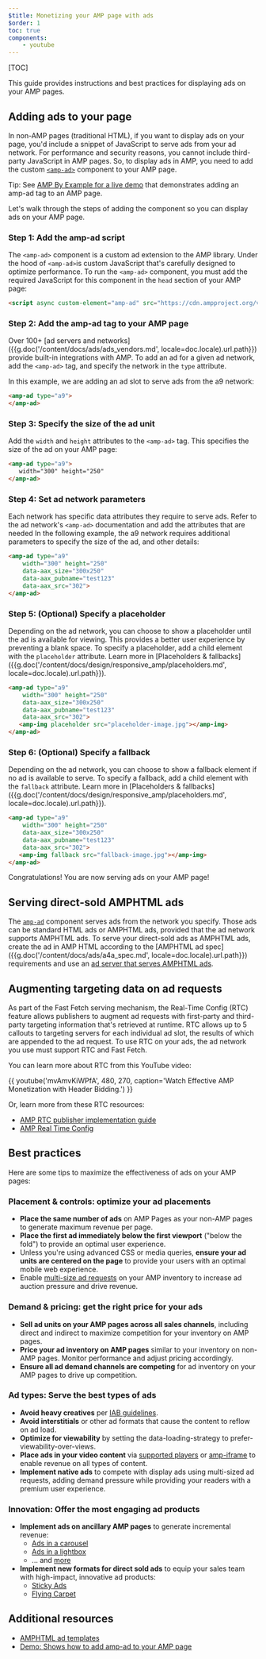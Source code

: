```yaml
---
$title: Monetizing your AMP page with ads
$order: 1
toc: true
components:
    - youtube
---
```


[TOC]

This guide provides  instructions and best practices for displaying ads on your AMP pages.

## Adding ads to your page

In non-AMP pages (traditional HTML), if you want to display ads on your page, you'd include a snippet of JavaScript to serve ads from your ad network.  For performance and security reasons, you cannot include third-party JavaScript in AMP pages.  So, to display ads in AMP, you need to add the custom [`<amp-ad>`](/docs/reference/components/amp-ad.html) component to your AMP page.

Tip: See [AMP By Example for a live demo](https://ampbyexample.com/components/amp-ad/) that demonstrates adding an amp-ad tag to an AMP page.

Let's walk through the steps of adding the component so you can display ads on your AMP page.

### Step 1: Add the amp-ad script

The `<amp-ad>` component is a custom ad extension to the AMP library. Under the hood of `<amp-ad>`is custom JavaScript that's carefully designed to optimize performance. To run the `<amp-ad>` component, you must add the required JavaScript for this component in the `head` section of your AMP page:

```html
<script async custom-element="amp-ad" src="https://cdn.ampproject.org/v0/amp-ad-0.1.js"></script>
```

### Step 2: Add the amp-ad tag to your AMP page

Over 100+ [ad servers and networks]({{g.doc('/content/docs/ads/ads_vendors.md', locale=doc.locale).url.path}}) provide built-in integrations with AMP.  To add an ad for a given ad network, add the `<amp-ad>` tag, and specify the network in the `type` attribute.

In this example, we are adding an ad slot to serve ads from the a9 network:

```html
<amp-ad type="a9">
</amp-ad>
```

### Step 3: Specify the size of the ad unit

Add the `width` and `height` attributes to the `<amp-ad>`  tag.  This specifies the size of the ad on your AMP page:

```html hl_lines="2"
<amp-ad type="a9">
   width="300" height="250"
</amp-ad>
```

### Step 4: Set ad network parameters

Each network has specific data attributes they require to serve ads.  Refer to the ad network's `<amp-ad>` documentation and add the attributes that are needed In the following example,  the a9 network requires additional parameters to specify the size of the ad, and other details:

```html hl_lines="3 4 5"
<amp-ad type="a9"
    width="300" height="250"
    data-aax_size="300x250"
    data-aax_pubname="test123"
    data-aax_src="302">
</amp-ad>
```

### Step 5: (Optional) Specify a placeholder

Depending on the ad network, you can choose to show a placeholder until the ad is available for viewing. This provides a better user experience by preventing a blank space.  To specify a placeholder, add a child element with the `placeholder` attribute. Learn more in [Placeholders & fallbacks]({{g.doc('/content/docs/design/responsive_amp/placeholders.md', locale=doc.locale).url.path}}).

```html hl_lines="6"
<amp-ad type="a9"
    width="300" height="250"
    data-aax_size="300x250"
    data-aax_pubname="test123"
    data-aax_src="302">
   <amp-img placeholder src="placeholder-image.jpg"></amp-img>
</amp-ad>
```

### Step 6: (Optional) Specify a fallback

Depending on the ad network, you can choose to show a fallback element if no ad is available to serve. To specify a fallback, add a child element with the `fallback` attribute. Learn more in [Placeholders & fallbacks]({{g.doc('/content/docs/design/responsive_amp/placeholders.md', locale=doc.locale).url.path}}).

```html hl_lines="6"
<amp-ad type="a9"
    width="300" height="250"
    data-aax_size="300x250"
    data-aax_pubname="test123"
    data-aax_src="302">
   <amp-img fallback src="fallback-image.jpg"></amp-img>
</amp-ad>
```

Congratulations! You are now serving ads on your AMP page!

## Serving direct-sold AMPHTML ads

The [`amp-ad`](/docs/reference/components/amp-ad.html) component serves ads from the network you specify.  Those ads can be standard HTML ads or AMPHTML ads, provided that the ad network supports AMPHTML ads. To serve your direct-sold ads as AMPHTML ads, create the ad in AMP HTML according to the [AMPHTML ad spec]({{g.doc('/content/docs/ads/a4a_spec.md', locale=doc.locale).url.path}}) requirements and use an [ad server that serves AMPHTML ads](https://github.com/ampproject/amphtml/blob/master/ads/google/a4a/docs/a4a-readme.md#publishers).

## Augmenting targeting data on ad requests

As part of the Fast Fetch serving mechanism, the Real-Time Config (RTC) feature allows publishers to augment ad requests with first-party and third-party targeting information that's retrieved at runtime. RTC allows up to 5 callouts to targeting servers for each individual ad slot, the results of which are appended to the ad request.  To use RTC on your ads, the ad network you use must support RTC and Fast Fetch.

You can learn more about RTC from this YouTube video:

{{ youtube('mvAmvKiWPfA', 480, 270, caption='Watch Effective AMP Monetization with Header Bidding.') }}

Or, learn more from these RTC resources:

*   [AMP RTC publisher implementation guide](https://github.com/ampproject/amphtml/blob/master/extensions/amp-a4a/rtc-publisher-implementation-guide.md)
*   [AMP Real Time Config](https://github.com/ampproject/amphtml/blob/master/extensions/amp-a4a/rtc-documentation.md)


## Best practices

Here are some tips to maximize the effectiveness of ads on your AMP pages:


### Placement & controls: optimize your ad placements

*   **Place the same number of ads** on AMP Pages as your non-AMP pages to generate maximum revenue per page.
*   **Place the first ad immediately below the first viewport** ("below the fold") to provide an optimal user experience.
*   Unless you're using advanced CSS or media queries, **ensure your ad units are centered on the page** to provide your users with an optimal mobile web experience.
*   Enable [multi-size ad requests](https://github.com/ampproject/amphtml/blob/master/ads/README.md#support-for-multi-size-ad-requests) on your AMP inventory to increase ad auction pressure and drive revenue.

### Demand & pricing: get the right price for your ads

*   **Sell ad units on your AMP pages across all sales channels**, including direct and indirect to maximize competition for your inventory on AMP pages.
*   **Price your ad inventory on AMP pages** similar to your inventory on non-AMP pages. Monitor performance and adjust pricing accordingly.
*   **Ensure all ad demand channels are competing** for ad inventory on your AMP pages to drive up competition.

### Ad types: Serve the best types of ads

*   **Avoid heavy creatives** per [IAB guidelines](http://www.iab.com/wp-content/uploads/2015/11/IAB_Display_Mobile_Creative_Guidelines_HTML5_2015.pdf).
*   **Avoid interstitials** or other ad formats that cause the content to reflow on ad load.
*   **Optimize for viewability** by setting the data-loading-strategy to prefer-viewability-over-views.
*   **Place ads in your video content** via [supported players](/docs/reference/components.html#media) or [amp-iframe](https://ampbyexample.com/components/amp-iframe/) to enable revenue on all types of content.
*   **Implement native ads** to compete with display ads using multi-sized ad requests, adding demand pressure while providing your readers with a premium user experience.

### Innovation: Offer the most engaging ad products

*   **Implement ads on ancillary AMP pages** to generate incremental revenue:
    *   [Ads in a carousel](https://ampbyexample.com/amp-ads/advanced_ads/carousel_ad/)
    *   [Ads in a lightbox](https://ampbyexample.com/amp-ads/experimental_ads/lightbox_ad/)
    *   ... and [more](https://ampbyexample.com/amp-ads/#amp-ads/advanced_ads)
*   **Implement new formats for direct sold ads** to equip your sales team with high-impact, innovative ad products:
    *   [Sticky Ads](https://ampbyexample.com/components/amp-sticky-ad/)
    *   [Flying Carpet](https://ampbyexample.com/components/amp-fx-flying-carpet/)

## Additional resources

*   [AMPHTML ad templates](https://ampbyexample.com/amp-ads/#amp-ads/advanced_ads)
*   [Demo: Shows how to add amp-ad to your AMP page](https://ampbyexample.com/components/amp-ad/)
